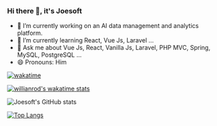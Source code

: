 ### Hi there 👋, it's Joesoft

- 🔭 I’m currently working on an AI data management and analytics platform.
- 🌱 I’m currently learning React, Vue Js, Laravel ...
- 💬 Ask me about  Vue Js, React, Vanilla Js, Laravel, PHP MVC, Spring, MySQL, PostgreSQL ...
- 😄 Pronouns: Him

 [![wakatime](https://wakatime.com/badge/user/a01cb09c-159d-4746-aa1a-83a2a5139f75.svg)](https://wakatime.com/@a01cb09c-159d-4746-aa1a-83a2a5139f75)
 
 [![willianrod's wakatime stats](https://github-readme-stats.vercel.app/api/wakatime?username=joesoftmwai)](https://github.com/joesoftmwai/github-readme-stats)
 
 ![Joesoft's GitHub stats](https://github-readme-stats.vercel.app/api?username=joesoftmwai&show_icons=true)
 
 [![Top Langs](https://github-readme-stats.vercel.app/api/top-langs/?username=joesoftmwai&layout=compact&langs_count=8)](https://github.com/joesoftmwai/github-readme-stats)

<!--
**joesoftmwai/joesoftmwai** is a ✨ _special_ ✨ repository because its `README.md` (this file) appears on your GitHub profile.

Here are some ideas to get you started:

- 🔭 I’m currently working on ...
- 🌱 I’m currently learning ...
- 👯 I’m looking to collaborate on ...
- 🤔 I’m looking for help with ...
- 💬 Ask me about ...
- 📫 How to reach me: ...
- 😄 Pronouns: ...
- ⚡ Fun fact: ...

&theme=radical
-->
